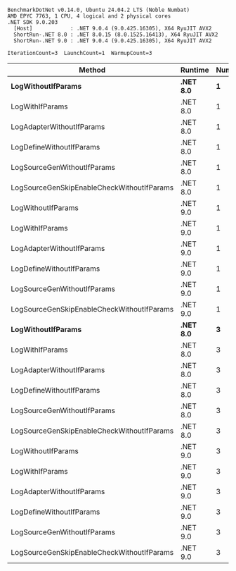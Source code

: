 ```

BenchmarkDotNet v0.14.0, Ubuntu 24.04.2 LTS (Noble Numbat)
AMD EPYC 7763, 1 CPU, 4 logical and 2 physical cores
.NET SDK 9.0.203
  [Host]            : .NET 9.0.4 (9.0.425.16305), X64 RyuJIT AVX2
  ShortRun-.NET 8.0 : .NET 8.0.15 (8.0.1525.16413), X64 RyuJIT AVX2
  ShortRun-.NET 9.0 : .NET 9.0.4 (9.0.425.16305), X64 RyuJIT AVX2

IterationCount=3  LaunchCount=1  WarmupCount=3  

```
| Method                                     | Runtime  | Number | Mean      | Error     | StdDev   | Min       | Max       | Gen0   | Allocated |
|------------------------------------------- |--------- |------- |----------:|----------:|---------:|----------:|----------:|-------:|----------:|
| **LogWithoutIfParams**                         | **.NET 8.0** | **1**      |  **58.63 ns** |  **4.895 ns** | **0.268 ns** |  **58.33 ns** |  **58.86 ns** | **0.0052** |      **88 B** |
| LogWithIfParams                            | .NET 8.0 | 1      |  56.67 ns |  0.967 ns | 0.053 ns |  56.62 ns |  56.73 ns | 0.0052 |      88 B |
| LogAdapterWithoutIfParams                  | .NET 8.0 | 1      |  56.48 ns |  2.621 ns | 0.144 ns |  56.33 ns |  56.60 ns | 0.0052 |      88 B |
| LogDefineWithoutIfParams                   | .NET 8.0 | 1      |  19.93 ns |  1.123 ns | 0.062 ns |  19.87 ns |  19.99 ns |      - |         - |
| LogSourceGenWithoutIfParams                | .NET 8.0 | 1      |  19.88 ns |  1.102 ns | 0.060 ns |  19.84 ns |  19.95 ns |      - |         - |
| LogSourceGenSkipEnableCheckWithoutIfParams | .NET 8.0 | 1      |  19.52 ns |  4.592 ns | 0.252 ns |  19.23 ns |  19.70 ns |      - |         - |
| LogWithoutIfParams                         | .NET 9.0 | 1      |  56.84 ns | 13.618 ns | 0.746 ns |  56.34 ns |  57.70 ns | 0.0052 |      88 B |
| LogWithIfParams                            | .NET 9.0 | 1      |  56.15 ns |  1.244 ns | 0.068 ns |  56.07 ns |  56.20 ns | 0.0052 |      88 B |
| LogAdapterWithoutIfParams                  | .NET 9.0 | 1      |  56.48 ns |  3.765 ns | 0.206 ns |  56.25 ns |  56.65 ns | 0.0052 |      88 B |
| LogDefineWithoutIfParams                   | .NET 9.0 | 1      |  20.06 ns |  1.400 ns | 0.077 ns |  19.99 ns |  20.14 ns |      - |         - |
| LogSourceGenWithoutIfParams                | .NET 9.0 | 1      |  20.18 ns |  2.152 ns | 0.118 ns |  20.11 ns |  20.32 ns |      - |         - |
| LogSourceGenSkipEnableCheckWithoutIfParams | .NET 9.0 | 1      |  19.94 ns |  8.610 ns | 0.472 ns |  19.40 ns |  20.25 ns |      - |         - |
| **LogWithoutIfParams**                         | **.NET 8.0** | **3**      | **174.93 ns** |  **9.654 ns** | **0.529 ns** | **174.55 ns** | **175.53 ns** | **0.0157** |     **264 B** |
| LogWithIfParams                            | .NET 8.0 | 3      | 170.81 ns | 19.084 ns | 1.046 ns | 169.87 ns | 171.94 ns | 0.0157 |     264 B |
| LogAdapterWithoutIfParams                  | .NET 8.0 | 3      | 171.32 ns | 12.177 ns | 0.667 ns | 170.83 ns | 172.08 ns | 0.0157 |     264 B |
| LogDefineWithoutIfParams                   | .NET 8.0 | 3      |  59.62 ns |  3.891 ns | 0.213 ns |  59.42 ns |  59.85 ns |      - |         - |
| LogSourceGenWithoutIfParams                | .NET 8.0 | 3      |  58.70 ns |  4.037 ns | 0.221 ns |  58.54 ns |  58.95 ns |      - |         - |
| LogSourceGenSkipEnableCheckWithoutIfParams | .NET 8.0 | 3      |  57.32 ns |  0.946 ns | 0.052 ns |  57.26 ns |  57.36 ns |      - |         - |
| LogWithoutIfParams                         | .NET 9.0 | 3      | 168.83 ns | 24.623 ns | 1.350 ns | 167.97 ns | 170.39 ns | 0.0157 |     264 B |
| LogWithIfParams                            | .NET 9.0 | 3      | 167.52 ns | 10.725 ns | 0.588 ns | 167.08 ns | 168.18 ns | 0.0157 |     264 B |
| LogAdapterWithoutIfParams                  | .NET 9.0 | 3      | 169.99 ns | 24.177 ns | 1.325 ns | 168.85 ns | 171.45 ns | 0.0157 |     264 B |
| LogDefineWithoutIfParams                   | .NET 9.0 | 3      |  59.44 ns |  3.540 ns | 0.194 ns |  59.26 ns |  59.64 ns |      - |         - |
| LogSourceGenWithoutIfParams                | .NET 9.0 | 3      |  58.55 ns |  9.119 ns | 0.500 ns |  58.25 ns |  59.12 ns |      - |         - |
| LogSourceGenSkipEnableCheckWithoutIfParams | .NET 9.0 | 3      |  86.32 ns |  8.329 ns | 0.457 ns |  86.03 ns |  86.84 ns |      - |         - |
